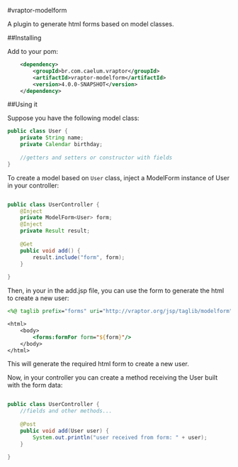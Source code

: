#vraptor-modelform

A plugin to generate html forms based on model classes.

##Installing

Add to your pom:

```xml
    <dependency>
    	<groupId>br.com.caelum.vraptor</groupId>
    	<artifactId>vraptor-modelform</artifactId>
    	<version>4.0.0-SNAPSHOT</version>
    </dependency>
```
    
##Using it

Suppose you have the following model class:

```java
public class User {
    private String name;
    private Calendar birthday;
    
    //getters and setters or constructor with fields
}
```

To create a model based on `User` class, inject a ModelForm instance of User in your controller:

```java

public class UserController {
    @Inject
    private ModelForm<User> form;
    @Inject
    private Result result;
    
    @Get
    public void add() {
        result.include("form", form);
    }
    
}
```

Then, in your in the add.jsp file, you can use the form to generate the html to create a new user:

```jsp
<%@ taglib prefix="forms" uri="http://vraptor.org/jsp/taglib/modelform" %>

<html>
    <body>
        <forms:formFor form="${form}"/>
    </body>
</html>

```

This will generate the required html form to create a new user.

Now, in your controller you can create a method receiving the User built with the form data:

```java

public class UserController {
    //fields and other methods...
        
    @Post
    public void add(User user) {
        System.out.println("user received from form: " + user);
    }
    
}
```